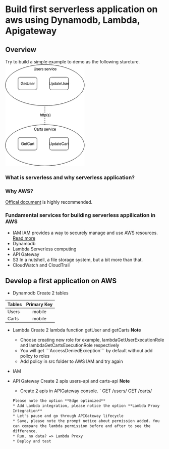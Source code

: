 # Build first serverless application on aws using Dynamodb, Lambda, Apigateway

## Overview

Try to build a simple example to demo as the following sturcture.
![Demo](../res/structure.png)

### What is serverless and why serverless application?

### Why AWS?

[Offical document](https://aws.amazon.com/?icmpid=docs_menu_internal) is highly recommended.

### Fundamental services for building serverless appilication in AWS

* IAM
	IAM provides a way to securely manage and use AWS resources.
	[Read more](https://docs.aws.amazon.com/IAM/latest/UserGuide/introduction.html?icmpid=docs_iam_console)
* Dynamodb
* Lambda
	Serverless computing
* API Gateway
* S3
	In a nutshell, a file storage system, but a bit more than that.
* CloudWatch and CloudTrail

## Develop a first application on AWS

* Dynamodb
	Create 2 tables

| Tables        | Primary Key   |
| ------------- |:-------------:|
| Users         | mobile        |
| Carts         | mobile        |

* Lambda
	Create 2 lambda function getUser and getCarts
	**Note**
	* Choose creating new role for example, lambdaGetUserExecutionRole and lambdaGetCartsExecutionRole respectively
	* You will get ´´´AccessDeniedException´´´ by default without add policy to roles
	* Add policy in src folder to AWS IAM and try again

* IAM

* API Gateway
	Create 2 apis users-api and carts-api
	**Note**
	* Create 2 apis in APIGateway console.
	`
	GET /users/
	GET /carts/
	```
	Please note the option **Edge optimized**
	* Add Lambda integration, please notice the option **Lambda Proxy Integration**
	* Let's pause and go through APIGateway lifecycle
	* Save, please note the prompt notice about permission added. You can compare the lambda permission before and after to see the difference.
	* Run, no data? => Lambda Proxy
	* Deploy and test
